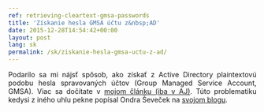 ```yaml
---
ref: retrieving-cleartext-gmsa-passwords
title: 'Získanie hesla GMSA účtu z&nbsp;AD'
date: 2015-12-28T14:54:42+00:00
layout: post
lang: sk
permalink: /sk/ziskanie-hesla-gmsa-uctu-z-ad/
---
```

<p style="text-align: justify;">
  Podarilo sa&nbsp;mi nájsť spôsob, ako získať z&nbsp;Active Directory plaintextovú podobu hesla spravovaných účtov (Group Managed Service Account, GMSA). Viac sa&nbsp;dočítate v&nbsp;<a href="https://www.dsinternals.com/en/retrieving-cleartext-gmsa-passwords-from-active-directory/">mojom článku (iba v&nbsp;AJ)</a>. Túto problematiku kedysi z&nbsp;iného uhlu pekne popísal Ondra Ševeček na&nbsp;<a href="https://www.sevecek.com/Lists/Posts/Post.aspx?ID=482">svojom blogu</a>.
</p>